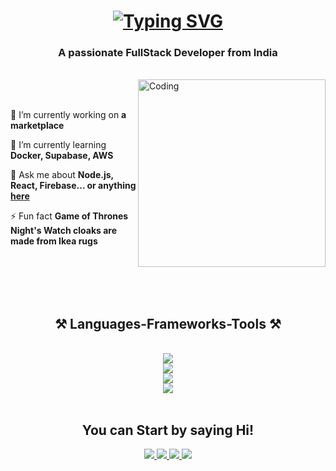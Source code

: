 
<h1 align="center">
<a href="https://git.io/typing-svg"><img src="https://readme-typing-svg.herokuapp.com?font=Righteous&size=35&pause=1000&color=8A5EF7&center=true&vCenter=true&random=false&width=500&height=70&lines=Hello+There!++%F0%9F%91%8B;I'm+Harsha+G!" alt="Typing SVG" /></a>
</h1>
<h3 align="center">A passionate FullStack Developer from India</h3>

<br/>

<img align="right" alt="Coding" width="300" src="https://cdna.artstation.com/p/assets/images/images/050/392/912/original/nelson-tiapa-gif-con-telefono.gif?1654734490">

<div align="left">
<br/><br/>

  🔭 I’m currently working on **a marketplace**
  
  🌱 I’m currently learning **Docker, Supabase, AWS**

  💬 Ask me about **Node.js, React, Firebase... or anything [here](https://github.com/salesp07/salesp07/issues)**

  ⚡ Fun fact **Game of Thrones Night's Watch cloaks are made from Ikea rugs**

</div>

<br/><br/><br/><br/>

<h2 align="center">⚒️ Languages-Frameworks-Tools ⚒️</h2>
<br/>
<div align="center">
    <img src="https://skillicons.dev/icons?i=python,c,java,cpp,cs,javascript" /><br/>
    <img src="https://skillicons.dev/icons?i=html,css,react,nextjs,django,tailwind,bootstrap" /><br/>
    <img src="https://skillicons.dev/icons?i=mysql,mongodb" /><br>
    <img src="https://skillicons.dev/icons?i=vscode,windows,ubuntu,vercel" /><br/> 
</div>

<br/>

<div align="center">
  <h2 align="center">You can Start by saying Hi!</h2>
  <a href="mailto:harshag3106@gmail.com?subject=Your%20Subject&body=You%20can%20Start%20by%20Saying%20Hi!" target="_blank"><img src="https://skillicons.dev/icons?i=gmail" />  </a>
  <a href="https://github.com/imharshag" target="_blank"><img src="https://skillicons.dev/icons?i=github" />  </a>
  <a href="https://www.linkedin.com/in/harsha-g-72a900292" target="_blank"><img src="https://skillicons.dev/icons?i=linkedin" />  </a>
  <a href=""><img src="https://skillicons.dev/icons?i=instagram" target="_blank" />  </a>
</div>
